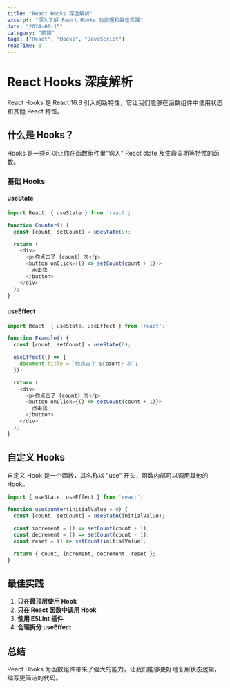 ```yaml
---
title: "React Hooks 深度解析"
excerpt: "深入了解 React Hooks 的原理和最佳实践"
date: "2024-01-15"
category: "前端"
tags: ["React", "Hooks", "JavaScript"]
readTime: 8
---
```


# React Hooks 深度解析

React Hooks 是 React 16.8 引入的新特性，它让我们能够在函数组件中使用状态和其他 React 特性。

## 什么是 Hooks？

Hooks 是一些可以让你在函数组件里"钩入" React state 及生命周期等特性的函数。

### 基础 Hooks

#### useState

```javascript
import React, { useState } from 'react';

function Counter() {
  const [count, setCount] = useState(0);

  return (
    <div>
      <p>你点击了 {count} 次</p>
      <button onClick={() => setCount(count + 1)}>
        点击我
      </button>
    </div>
  );
}
```

#### useEffect

```javascript
import React, { useState, useEffect } from 'react';

function Example() {
  const [count, setCount] = useState(0);

  useEffect(() => {
    document.title = `你点击了 ${count} 次`;
  });

  return (
    <div>
      <p>你点击了 {count} 次</p>
      <button onClick={() => setCount(count + 1)}>
        点击我
      </button>
    </div>
  );
}
```

## 自定义 Hooks

自定义 Hook 是一个函数，其名称以 "use" 开头，函数内部可以调用其他的 Hook。

```javascript
import { useState, useEffect } from 'react';

function useCounter(initialValue = 0) {
  const [count, setCount] = useState(initialValue);

  const increment = () => setCount(count + 1);
  const decrement = () => setCount(count - 1);
  const reset = () => setCount(initialValue);

  return { count, increment, decrement, reset };
}
```

## 最佳实践

1. **只在最顶层使用 Hook**
2. **只在 React 函数中调用 Hook**
3. **使用 ESLint 插件**
4. **合理拆分 useEffect**

## 总结

React Hooks 为函数组件带来了强大的能力，让我们能够更好地复用状态逻辑，编写更简洁的代码。